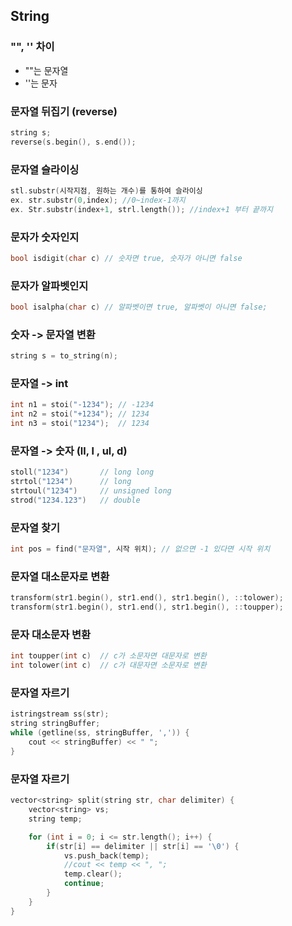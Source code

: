 ## String

### "", '' 차이
* ""는 문자열
* ''는 문자

### 문자열 뒤집기 (reverse)
```c++
string s;
reverse(s.begin(), s.end());
```

### 문자열 슬라이싱
```c++
stl.substr(시작지점, 원하는 개수)를 통하여 슬라이싱
ex. str.substr(0,index); //0~index-1까지
ex. Str.substr(index+1, strl.length()); //index+1 부터 끝까지
```

### 문자가 숫자인지
```c++
bool isdigit(char c) // 숫자면 true, 숫자가 아니면 false
```

### 문자가 알파벳인지
```c++
bool isalpha(char c) // 알파벳이면 true, 알파벳이 아니면 false;
```

### 숫자 -> 문자열 변환
```c++
string s = to_string(n);
```

### 문자열 -> int
```c++
int n1 = stoi("-1234"); // -1234
int n2 = stoi("+1234"); // 1234
int n3 = stoi("1234");  // 1234
```

### 문자열 -> 숫자 (ll, l , ul, d)
```c++
stoll("1234")       // long long
strtol("1234")      // long
strtoul("1234")     // unsigned long
strod("1234.123")   // double
```

### 문자열 찾기
```c++
int pos = find("문자열", 시작 위치); // 없으면 -1 있다면 시작 위치
```

### 문자열 대소문자로 변환
```c++
transform(str1.begin(), str1.end(), str1.begin(), ::tolower);
transform(str1.begin(), str1.end(), str1.begin(), ::toupper);
```

### 문자 대소문자 변환
```c++
int toupper(int c)  // c가 소문자면 대문자로 변환
int tolower(int c)  // c가 대문자면 소문자로 변환
```

### 문자열 자르기
```cpp
istringstream ss(str);
string stringBuffer;
while (getline(ss, stringBuffer, ',')) {
	cout << stringBuffer) << " ";
}
```

### 문자열 자르기
```cpp
vector<string> split(string str, char delimiter) {
	vector<string> vs;
	string temp;

	for (int i = 0; i <= str.length(); i++) {
		if(str[i] == delimiter || str[i] == '\0') {
			vs.push_back(temp);
            //cout << temp << ", ";
			temp.clear();
            continue;
		}
	}
}
```